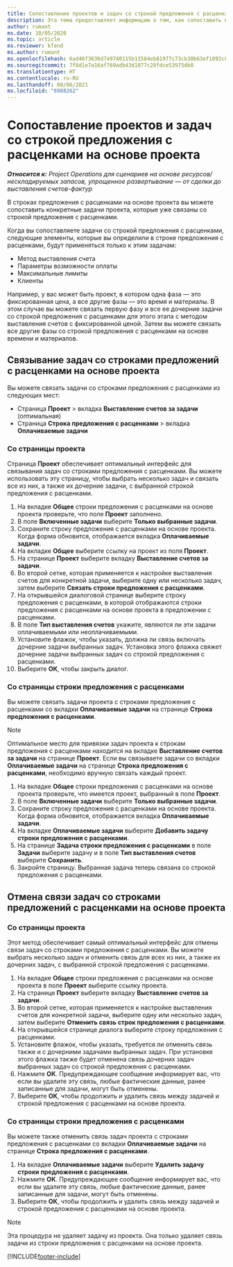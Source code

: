 ```yaml
---
title: Сопоставление проектов и задач со строкой предложения с расценками на основе проекта
description: Эта тема предоставляет информацию о том, как сопоставить проекты и задачи со строкой задачи на основе проекта.
author: rumant
ms.date: 10/05/2020
ms.topic: article
ms.reviewer: kfend
ms.author: rumant
ms.openlocfilehash: 6ad46f3636d749740115b11584eb81977c73cb30b63ef1092c0c2aac97cbc647
ms.sourcegitcommit: 7f8d1e7a16af769adb43d1877c28fdce53975db8
ms.translationtype: HT
ms.contentlocale: ru-RU
ms.lasthandoff: 08/06/2021
ms.locfileid: "6988262"
---
```

# <a name="map-projects-and-tasks-to-a-project-based-quote-line"></a>Сопоставление проектов и задач со строкой предложения с расценками на основе проекта

_**Относится к:** Project Operations для сценариев на основе ресурсов/нескладируемых запасов, упрощенное развертывание — от сделки до выставления счетов-фактур_

В строках предложения с расценками на основе проекта вы можете сопоставить конкретные задачи проекта, которые уже связаны со строкой предложения с расценками.

Когда вы сопоставляете задачи со строкой предложения с расценками, следующие элементы, которые вы определили в строке предложения с расценками, будут применяться только к этим задачам:

- Метод выставления счета
- Параметры возможности оплаты
- Максимальные лимиты
- Клиенты

Например, у вас может быть проект, в котором одна фаза — это фиксированная цена, а все другие фазы — это время и материалы. В этом случае вы можете связать первую фазу и все ее дочерние задачи со строкой предложения с расценками для этого этапа с методом выставления счетов с фиксированной ценой. Затем вы можете связать все другие фазы со строкой предложения с расценками на основе времени и материалов.

## <a name="associate-tasks-to-project-based-quote-lines"></a>Связывание задач со строками предложений с расценками на основе проекта

Вы можете связать задачи со строками предложения с расценками из следующих мест:

- Страница **Проект** > вкладка **Выставление счетов за задачи** (оптимальная)
- Страница **Строка предложения с расценками** > вкладка **Оплачиваемые задачи** 

### <a name="from-the-project-page"></a>Со страницы проекта

Страница **Проект** обеспечивает оптимальный интерфейс для связывания задач со строками предложения с расценками. Вы можете использовать эту страницу, чтобы выбрать несколько задач и связать все из них, а также их дочерние задачи, с выбранной строкой предложения с расценками.

1. На вкладке **Общее** строки предложения с расценками на основе проекта проверьте, что поле **Проект** заполнено.
2. В поле **Включенные задачи** выберите **Только выбранные задачи**.
3. Сохраните строку предложения с расценками на основе проекта. Когда форма обновится, отображается вкладка **Оплачиваемые задачи**.
4. На вкладке **Общее** выберите ссылку на проект из поля **Проект**.
5. На странице **Проект** выберите вкладку **Выставление счетов за задачи**.
6. Во второй сетке, которая применяется к настройке выставления счетов для конкретной задачи, выберите одну или несколько задач, затем выберите **Связать строки предложения с расценками**.
7. На открывшейся диалоговой странице выберите строку предложения с расценками, в которой отображаются строки предложения с расценками на основе проекта в предложении с расценками.
8. В поле **Тип выставления счетов** укажите, являются ли эти задачи оплачиваемыми или неоплачиваемыми.
9. Установите флажок, чтобы указать, должна ли связь включать дочерние задачи выбранных задач. Установка этого флажка свяжет дочерние задачи выбранных задач со строкой предложения с расценками.
10. Выберите **ОК**, чтобы закрыть диалог.

### <a name="from-the-quote-line-page"></a>Со страницы строки предложения с расценками

Вы можете связать задачи проекта с строками предложения с расценками со вкладки **Оплачиваемые задачи** на странице **Строка предложения с расценками**.

>[!NOTE]
>Оптимальное место для привязки задач проекта к строкам предложения с расценками находится на вкладке **Выставление счетов за задачи** на странице **Проект**. Если вы связываете задачи со вкладки **Оплачиваемые задачи** на странице **Строка предложения с расценками**, необходимо вручную связать каждый проект.

1. На вкладке **Общее** строки предложения с расценками на основе проекта проверьте, что имеется проект, выбранный в поле **Проект**.
2. В поле **Включенные задачи** выберите **Только выбранные задачи**.
3. Сохраните строку предложения с расценками на основе проекта. Когда форма обновится, отображается вкладка **Оплачиваемые задачи**.
4. На вкладке **Оплачиваемые задачи** выберите **Добавить задачу строки предложения с расценками**.
5. На странице **Задача строки предложения с расценками** в поле **Задачи** выберите задачу и в поле **Тип выставления счетов** выберите **Сохранить**. 
6. Закройте страницу. Выбранная задача теперь связана со строкой предложения с расценками.

## <a name="disassociate-tasks-from-projectbased-quote-lines"></a>Отмена связи задач со строками предложений с расценками на основе проекта

### <a name="from-the-project-page"></a>Со страницы проекта

Этот метод обеспечивает самый оптимальный интерфейс для отмены связи задач со строками предложения с расценками. Вы можете выбрать несколько задач и отменить связь для всех из них, а также их дочерних задач, с выбранной строкой предложения с расценками.

1. На вкладке **Общее** строки предложения с расценками на основе проекта в поле **Проект** выберите ссылку проекта.
2. На странице **Проект** выберите вкладку **Выставление счетов за задачи**.
3. Во второй сетке, которая применяется к настройке выставления счетов для конкретной задачи, выберите одну или несколько задач, затем выберите **Отменить связь строк предложения с расценками**.
4. На открывшейся странице диалога выберите строку предложения с расценками.
5. Установите флажок, чтобы указать, требуется ли отменить связь также и с дочерними задачами выбранных задач. При установке этого флажка также будет отменена связь дочерних задач выбранных задач со строкой предложения с расценками.
6. Нажмите **ОК**. Предупреждающее сообщение информирует вас, что если вы удалите эту связь, любые фактические данные, ранее записанные для задачи, могут быть отменены. 
7. Выберите **ОК**, чтобы продолжить и удалить связь между задачей и строкой предложения с расценками на основе проекта.

### <a name="from-the-quote-line-page"></a>Со страницы строки предложения с расценками

Вы можете также отменить связь задач проекта с строками предложения с расценками со вкладки **Оплачиваемые задачи** на странице **Строка предложения с расценками**.

1. На вкладке **Оплачиваемые задачи** выберите **Удалить задачу строки предложения с расценками**.
2. Нажмите **ОК**. Предупреждающее сообщение информирует вас, что если вы удалите эту связь, любые фактические данные, ранее записанные для задачи, могут быть отменены. 
3. Выберите **ОК**, чтобы продолжить и удалить связь между задачей и строкой предложения с расценками на основе проекта.

>[!NOTE]
> Эта процедура не удаляет задачу из проекта. Она только удаляет связь задачи из строки предложения с расценками на основе проекта.


[!INCLUDE[footer-include](../../includes/footer-banner.md)]
